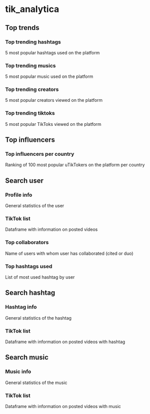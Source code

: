 # tik_analytica


## Top trends

### Top trending hashtags
5 most popular hashtags used on the platform

### Top trending musics
5 most popular music used on the platform

### Top trending creators
5 most popular creators viewed on the platform

### Top trending tiktoks
5 most popular TikToks viewed on the platform


## Top influencers

### Top influencers per country
Ranking of 100 most popular uTikTokers on the platform per country

## Search user

### Profile info
General statistics of the user

### TikTok list
Dataframe with information on posted videos

### Top collaborators
Name of users with whom user has collaborated (cited or duo)

### Top hashtags used
List of most used hashtag by user

## Search hashtag

### Hashtag info
General statistics of the hashtag

### TikTok list
Dataframe with information on posted videos with hashtag

## Search music

### Music info
General statistics of the music

### TikTok list
Dataframe with information on posted videos with music
